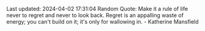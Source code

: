 Last updated: 2024-04-02 17:31:04
Random Quote: Make it a rule of life never to regret and never to look back. Regret is an appalling waste of energy; you can't build on it; it's only for wallowing in. - Katherine Mansfield